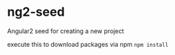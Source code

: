# ng2-seed
Angular2 seed for creating a new project

execute this to download packages via npm
`npm install`
